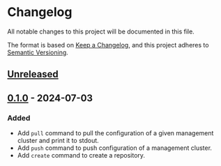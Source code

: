 # Changelog

All notable changes to this project will be documented in this file.

The format is based on [Keep a Changelog](https://keepachangelog.com/en/1.0.0/),
and this project adheres to [Semantic Versioning](https://semver.org/spec/v2.0.0.html).



## [Unreleased]

## [0.1.0] - 2024-07-03

### Added

- Add `pull` command to pull the configuration of a given management cluster and print it to stdout.
- Add `push` command to push configuration of a management cluster.
- Add `create` command to create a repository.

[Unreleased]: https://github.com/giantswarm/mcli/compare/v0.1.0...HEAD
[0.1.0]: https://github.com/giantswarm/mcli/releases/tag/v0.1.0
